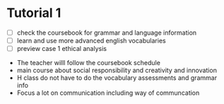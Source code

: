 # Tutorial 1 

* [ ] check the coursebook for grammar and language information 
* [ ] learn and use more advanced english vocabularies
* [ ] preview case 1 ethical analysis
  
- The teacher willl follow the coursebook schedule 
- main course about social responsibility and creativity and innovation
- H class do not have to do the vocabulary assessments and grammar info 
- Focus a lot on communication including way of communcation 
